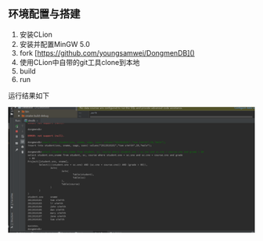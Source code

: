 ##  环境配置与搭建

1.  安装CLion
2.  安装并配置MinGW 5.0
3.  fork [https://github.com/youngsamwei/DongmenDB]()
4.  使用CLion中自带的git工具clone到本地
5.  build
6.  run

运行结果如下

![](0.1.jpg)